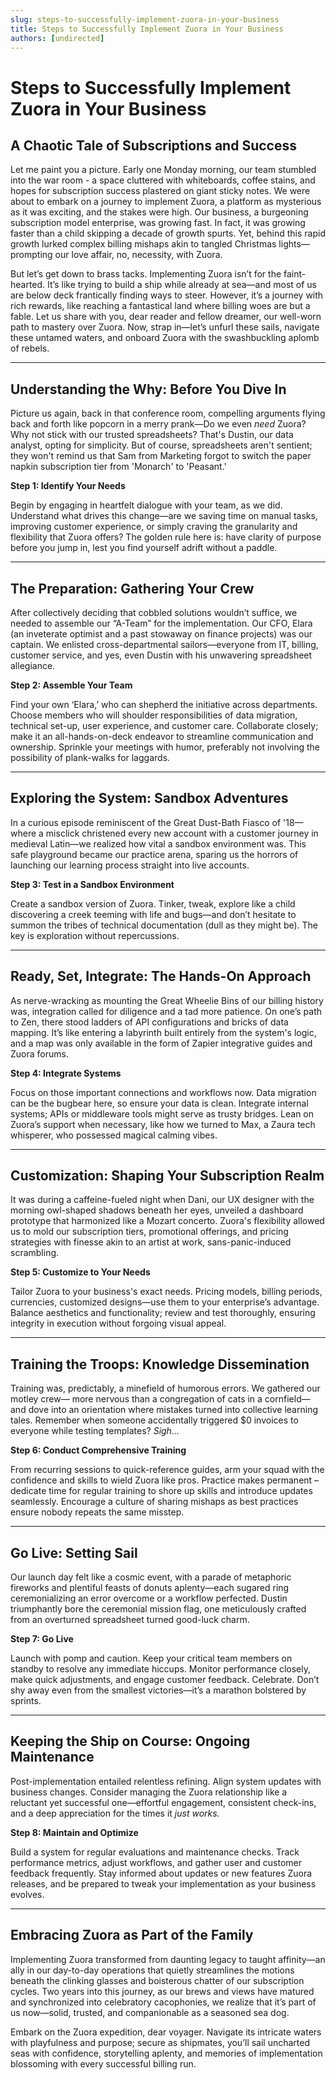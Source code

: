 ```yaml
---
slug: steps-to-successfully-implement-zuora-in-your-business
title: Steps to Successfully Implement Zuora in Your Business
authors: [undirected]
---
```



# Steps to Successfully Implement Zuora in Your Business

## A Chaotic Tale of Subscriptions and Success

Let me paint you a picture. Early one Monday morning, our team stumbled into the war room - a space cluttered with whiteboards, coffee stains, and hopes for subscription success plastered on giant sticky notes. We were about to embark on a journey to implement Zuora, a platform as mysterious as it was exciting, and the stakes were high. Our business, a burgeoning subscription model enterprise, was growing fast. In fact, it was growing faster than a child skipping a decade of growth spurts. Yet, behind this rapid growth lurked complex billing mishaps akin to tangled Christmas lights—prompting our love affair, no, necessity, with Zuora.

But let’s get down to brass tacks. Implementing Zuora isn’t for the faint-hearted. It’s like trying to build a ship while already at sea—and most of us are below deck frantically finding ways to steer. However, it’s a journey with rich rewards, like reaching a fantastical land where billing woes are but a fable. Let us share with you, dear reader and fellow dreamer, our well-worn path to mastery over Zuora. Now, strap in—let’s unfurl these sails, navigate these untamed waters, and onboard Zuora with the swashbuckling aplomb of rebels.

---

## Understanding the Why: Before You Dive In

Picture us again, back in that conference room, compelling arguments flying back and forth like popcorn in a merry prank—Do we even *need* Zuora? Why not stick with our trusted spreadsheets? That's Dustin, our data analyst, opting for simplicity. But of course, spreadsheets aren't sentient; they won't remind us that Sam from Marketing forgot to switch the paper napkin subscription tier from 'Monarch' to 'Peasant.'

**Step 1: Identify Your Needs**

Begin by engaging in heartfelt dialogue with your team, as we did. Understand what drives this change—are we saving time on manual tasks, improving customer experience, or simply craving the granularity and flexibility that Zuora offers? The golden rule here is: have clarity of purpose before you jump in, lest you find yourself adrift without a paddle.

---

## The Preparation: Gathering Your Crew

After collectively deciding that cobbled solutions wouldn’t suffice, we needed to assemble our “A-Team” for the implementation. Our CFO, Elara (an inveterate optimist and a past stowaway on finance projects) was our captain. We enlisted cross-departmental sailors—everyone from IT, billing, customer service, and yes, even Dustin with his unwavering spreadsheet allegiance.

**Step 2: Assemble Your Team**

Find your own ‘Elara,’ who can shepherd the initiative across departments. Choose members who will shoulder responsibilities of data migration, technical set-up, user experience, and customer care. Collaborate closely; make it an all-hands-on-deck endeavor to streamline communication and ownership. Sprinkle your meetings with humor, preferably not involving the possibility of plank-walks for laggards.

---

## Exploring the System: Sandbox Adventures

In a curious episode reminiscent of the Great Dust-Bath Fiasco of '18—where a misclick christened every new account with a customer journey in medieval Latin—we realized how vital a sandbox environment was. This safe playground became our practice arena, sparing us the horrors of launching our learning process straight into live accounts.

**Step 3: Test in a Sandbox Environment**

Create a sandbox version of Zuora. Tinker, tweak, explore like a child discovering a creek teeming with life and bugs—and don’t hesitate to summon the tribes of technical documentation (dull as they might be). The key is exploration without repercussions.

---

## Ready, Set, Integrate: The Hands-On Approach

As nerve-wracking as mounting the Great Wheelie Bins of our billing history was, integration called for diligence and a tad more patience. On one’s path to Zen, there stood ladders of API configurations and bricks of data mapping. It’s like entering a labyrinth built entirely from the system's logic, and a map was only available in the form of Zapier integrative guides and Zuora forums.

**Step 4: Integrate Systems**

Focus on those important connections and workflows now. Data migration can be the bugbear here, so ensure your data is clean. Integrate internal systems; APIs or middleware tools might serve as trusty bridges. Lean on Zuora’s support when necessary, like how we turned to Max, a Zaura tech whisperer, who possessed magical calming vibes.

---

## Customization: Shaping Your Subscription Realm

It was during a caffeine-fueled night when Dani, our UX designer with the morning owl-shaped shadows beneath her eyes, unveiled a dashboard prototype that harmonized like a Mozart concerto. Zuora's flexibility allowed us to mold our subscription tiers, promotional offerings, and pricing strategies with finesse akin to an artist at work, sans-panic-induced scrambling.

**Step 5: Customize to Your Needs**

Tailor Zuora to your business's exact needs. Pricing models, billing periods, currencies, customized designs—use them to your enterprise’s advantage. Balance aesthetics and functionality; review and test thoroughly, ensuring integrity in execution without forgoing visual appeal.

---

## Training the Troops: Knowledge Dissemination

Training was, predictably, a minefield of humorous errors. We gathered our motley crew— more nervous than a congregation of cats in a cornfield—and dove into an orientation where mistakes turned into collective learning tales. Remember when someone accidentally triggered $0 invoices to everyone while testing templates? *Sigh...*

**Step 6: Conduct Comprehensive Training**

From recurring sessions to quick-reference guides, arm your squad with the confidence and skills to wield Zuora like pros. Practice makes permanent – dedicate time for regular training to shore up skills and introduce updates seamlessly. Encourage a culture of sharing mishaps as best practices ensure nobody repeats the same misstep.

---

## Go Live: Setting Sail

Our launch day felt like a cosmic event, with a parade of metaphoric fireworks and plentiful feasts of donuts aplenty—each sugared ring ceremonializing an error overcome or a workflow perfected. Dustin triumphantly bore the ceremonial mission flag, one meticulously crafted from an overturned spreadsheet turned good-luck charm.

**Step 7: Go Live**

Launch with pomp and caution. Keep your critical team members on standby to resolve any immediate hiccups. Monitor performance closely, make quick adjustments, and engage customer feedback. Celebrate. Don’t shy away even from the smallest victories—it’s a marathon bolstered by sprints.

---

## Keeping the Ship on Course: Ongoing Maintenance

Post-implementation entailed relentless refining. Align system updates with business changes. Consider managing the Zuora relationship like a reluctant yet successful one—effortful engagement, consistent check-ins, and a deep appreciation for the times it *just works.*

**Step 8: Maintain and Optimize**

Build a system for regular evaluations and maintenance checks. Track performance metrics, adjust workflows, and gather user and customer feedback frequently. Stay informed about updates or new features Zuora releases, and be prepared to tweak your implementation as your business evolves.

---

## Embracing Zuora as Part of the Family

Implementing Zuora transformed from daunting legacy to taught affinity—an ally in our day-to-day operations that quietly streamlines the motions beneath the clinking glasses and boisterous chatter of our subscription cycles. Two years into this journey, as our brews and views have matured and synchronized into celebratory cacophonies, we realize that it’s part of us now—solid, trusted, and companionable as a seasoned sea dog.

Embark on the Zuora expedition, dear voyager. Navigate its intricate waters with playfulness and purpose; secure as shipmates, you’ll sail uncharted seas with confidence, storytelling aplenty, and memories of implementation blossoming with every successful billing run.